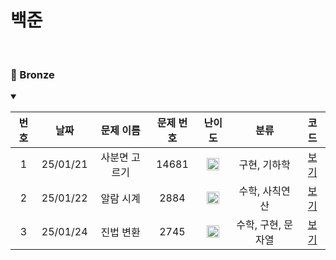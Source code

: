 백준 
==============================
<br>

### 🥉 Bronze
<details open>
<summary></summary>

| 번호 |    날짜    |  문제 이름  | 문제 번호 |                                 난이도                                 |     분류      |              코드              |  
|:--:|:--------:|:-------:|:-----:|:-------------------------------------------------------------------:|:-----------:|:----------------------------:|
| 1  | 25/01/21 | 사분면 고르기 | 14681 | <img src="https://static.solved.ac/tier_small/1.svg" width="20px"/> |   구현, 기하학   | [보기](./Bronze/사분면%20고르기.cpp) |  |
| 2  | 25/01/22 |  알람 시계  | 2884  | <img src="https://static.solved.ac/tier_small/3.svg" width="20px"/> |  수학, 사칙연산   |  [보기](./Bronze/알람%20시계.cpp)  |  |
| 3  | 25/01/24 |  진법 변환  | 2745  | <img src="https://static.solved.ac/tier_small/4.svg" width="20px"/> | 수학, 구현, 문자열 |  [보기](./Bronze/진법%20변환.cpp)  |  |

</details>

[Bronze5]: https://static.solved.ac/tier_small/1.svg
[Bronze4]: https://static.solved.ac/tier_small/2.svg
[Bronze3]: https://static.solved.ac/tier_small/3.svg
[Bronze2]: https://static.solved.ac/tier_small/4.svg
[Bronze1]: https://static.solved.ac/tier_small/5.svg
[Silver5]: https://static.solved.ac/tier_small/6.svg
[Silver4]: https://static.solved.ac/tier_small/7.svg
[Silver3]: https://static.solved.ac/tier_small/8.svg
[Silver2]: https://static.solved.ac/tier_small/9.svg
[Silver1]: https://static.solved.ac/tier_small/10.svg
[Gold5]: https://static.solved.ac/tier_small/11.svg
[Gold4]: https://static.solved.ac/tier_small/12.svg
[Gold3]: https://static.solved.ac/tier_small/13.svg
[Gold2]: https://static.solved.ac/tier_small/14.svg
[Gold1]: https://static.solved.ac/tier_small/15.svg
